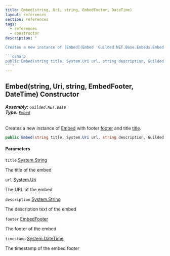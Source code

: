 ```yaml
---
title: Embed(string, Uri, string, EmbedFooter, DateTime)
layout: references
section: references
tags:
  - references
  - constructor
description: "

Creates a new instance of [Embed](Embed 'Guilded.NET.Base.Embeds.Embed') with footer [footer](Embed.Embed(string,Uri,string,EmbedFooter,DateTime)#Guilded.NET.Base.Embeds.Embed.Embed(string,System.Uri,string,Guilded.NET.Base.Embeds.EmbedFooter,System.DateTime).footer 'Guilded.NET.Base.Embeds.Embed.Embed(string, System.Uri, string, Guilded.NET.Base.Embeds.EmbedFooter, System.DateTime).footer') and title [title](Embed.Embed(string,Uri,string,EmbedFooter,DateTime)#Guilded.NET.Base.Embeds.Embed.Embed(string,System.Uri,string,Guilded.NET.Base.Embeds.EmbedFooter,System.DateTime).title 'Guilded.NET.Base.Embeds.Embed.Embed(string, System.Uri, string, Guilded.NET.Base.Embeds.EmbedFooter, System.DateTime).title').

```csharp
public Embed(string title, System.Uri url, string description, Guilded.NET.Base.Embeds.EmbedFooter footer, System.DateTime timestamp);
```"
---
```


## Embed(string, Uri, string, EmbedFooter, DateTime) Constructor
###### **Assembly:** `Guilded.NET.Base`<br/>**Type:** [`Embed`](Embed 'Guilded.NET.Base.Embeds.Embed')

Creates a new instance of [Embed](Embed 'Guilded.NET.Base.Embeds.Embed') with footer [footer](Embed.Embed(string,Uri,string,EmbedFooter,DateTime)#Guilded.NET.Base.Embeds.Embed.Embed(string,System.Uri,string,Guilded.NET.Base.Embeds.EmbedFooter,System.DateTime).footer 'Guilded.NET.Base.Embeds.Embed.Embed(string, System.Uri, string, Guilded.NET.Base.Embeds.EmbedFooter, System.DateTime).footer') and title [title](Embed.Embed(string,Uri,string,EmbedFooter,DateTime)#Guilded.NET.Base.Embeds.Embed.Embed(string,System.Uri,string,Guilded.NET.Base.Embeds.EmbedFooter,System.DateTime).title 'Guilded.NET.Base.Embeds.Embed.Embed(string, System.Uri, string, Guilded.NET.Base.Embeds.EmbedFooter, System.DateTime).title').

```csharp
public Embed(string title, System.Uri url, string description, Guilded.NET.Base.Embeds.EmbedFooter footer, System.DateTime timestamp);
```
#### Parameters

<a name='Guilded.NET.Base.Embeds.Embed.Embed(string,System.Uri,string,Guilded.NET.Base.Embeds.EmbedFooter,System.DateTime).title'></a>

`title` [System.String](https://docs.microsoft.com/en-us/dotnet/api/System.String 'System.String')

The title of the embed

<a name='Guilded.NET.Base.Embeds.Embed.Embed(string,System.Uri,string,Guilded.NET.Base.Embeds.EmbedFooter,System.DateTime).url'></a>

`url` [System.Uri](https://docs.microsoft.com/en-us/dotnet/api/System.Uri 'System.Uri')

The URL of the embed

<a name='Guilded.NET.Base.Embeds.Embed.Embed(string,System.Uri,string,Guilded.NET.Base.Embeds.EmbedFooter,System.DateTime).description'></a>

`description` [System.String](https://docs.microsoft.com/en-us/dotnet/api/System.String 'System.String')

The description text of the embed

<a name='Guilded.NET.Base.Embeds.Embed.Embed(string,System.Uri,string,Guilded.NET.Base.Embeds.EmbedFooter,System.DateTime).footer'></a>

`footer` [EmbedFooter](EmbedFooter 'Guilded.NET.Base.Embeds.EmbedFooter')

The footer of the embed

<a name='Guilded.NET.Base.Embeds.Embed.Embed(string,System.Uri,string,Guilded.NET.Base.Embeds.EmbedFooter,System.DateTime).timestamp'></a>

`timestamp` [System.DateTime](https://docs.microsoft.com/en-us/dotnet/api/System.DateTime 'System.DateTime')

The timestamp of the embed footer